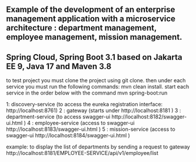 Example of the development of an enterprise management application
with a microservice architecture :
department management,
employee management,
mission management.
----------------------------------------------------------------------
Spring Cloud,
Spring Boot 3.1 based on Jakarta EE 9, 
Java 17 and Maven 3.8
---------------------------------------------------------------------
to test project you must clone the project using git clone.
then under each service you must run the following commands: mvn clean install.
start each service in the order below with the command mvn spring-boot:run

1: discovery-service (to access the eureka registration interface: http://localhost:8761)
2 : gateway (starts under http://localhost:8181 )
3 : department-service (to access swagger-ui http://localhost:8182/swagger-ui.html )
4 : employee-service (access to swagger-ui http://localhost:8183/swagger-ui.html )
5 : mission-service (access to swagger-ui http://localhost:8184/swagger-ui.html )

example: to display the list of departments by sending a request to gateway 
http://localhost:8181/EMPLOYEE-SERVICE/api/v1/employee/list 
